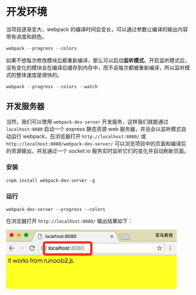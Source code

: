 # 开发环境

当项目逐渐变大，webpack 的编译时间会变长，可以通过参数让编译的输出内容带有进度和颜色。

```js
webpack --progress --colors
```

如果不想每次修改模块后都重新编译，那么可以启动**监听模式**。开启监听模式后，没有变化的模块会在编译后缓存到内存中，而不会每次都被重新编译，所以监听模式的整体速度是很快的。

```js
webpack --progress --colors --watch
```

## 开发服务器

当然，我们可以使用 `webpack-dev-server` 开发服务，这样我们就能通过 `localhost:8080` 启动一个 express 静态资源 web 服务器，并且会以监听模式自动运行 webpack，在浏览器打开 `http://localhost:8080/` 或 `http://localhost:8080/webpack-dev-server/` 可以浏览项目中的页面和编译后的资源输出，并且通过一个 socket.io 服务实时监听它们的变化并自动刷新页面。

### 安装

```shell
cnpm install webpack-dev-server -g
```

### 运行

```shell
webpack-dev-server --progress --colors
```

在浏览器打开 `http://localhost:8080/` 输出结果如下：

![Alt text](image-3.png)
